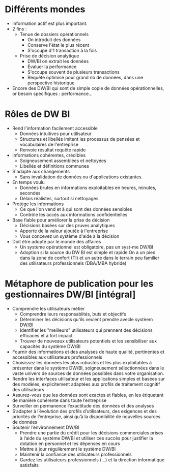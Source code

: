 # Différents mondes
* Information actif est plus important.
* 2 fins :
  - Tenue de dossiers opérationnels
    - On introduit des données
    - Conserve l'état le plus récent
    - S'occupe d'1 transaction à la fois
  - Prise de décision analytique
    - DW/BI on extrait les données
    - Évaluer la performance
    - S'occupe souvent de plusieurs transactions
    - Requête optimisé pour grand nb de données, dans une perspective historique				
* Encore des DW/BI qui sont de simple copie de données opérationnelles, or besoin spécifiques : performance…
# Rôles de DW BI
- Rend l'information facilement accessible
  - Données intuitives pour utilisateur
  - Structures et libellés imitent les processus de pensées et vocabulaires de l'entreprise
  - Renvoie résultat requête rapide
- Informations cohérentes, crédibles
  - Soigneusement assemblées et nettoyées
  - Libellés et définitions communes
- S'adapte aux changements
  - Sans invalidation de données ou d'applications existantes.
- En temps voulu
  - Données brutes en informations exploitables en heures, minutes, secondes
  - Délais réalistes, surtout si nettoyages
- Protège les informations
  - Ce que l'on vend et à qui sont des données sensibles
  - Contrôle les accès aux informations confidentielles
- Base fiable pour améliorer la prise de décision
  - Décisions basées sur des pruves analytiques
  - Apporte de la valeur ajoutée à l'entreprise
  - Vous concevez un système d'aide à la décision
- Doit être adopté par le monde des affaires
  - Un système opérationnel est obligatoire, pas un syst-me DW/BI
  - Adoption si la source du DW BI est simple et rapide
  On a un pied dans la zone de confort (TI) et un autre dans le terrain peu familier des utilisateurs professionnels (DBA/MBA hybride)
# Métaphore de publication pour les gestionnaires DW/BI [intégral]
- Comprendre les utilisateurs métier
  - Comprendre leurs responsablités, buts et objectifs
  - Déterminer les décisions qu'ils veulent prendre avecle systèem DW/BI
  - Identifier les "meilleurs" utilisateurs qui prennent des décisions efficaces et à fort impact
  - Trouver de nouveaux utilisateurs potentiels et les sensibiliser aux capacités du système DW/BI
-  Fournir des informations et des analyses de haute qualité, pertinentes et accessibles aux utilisateurs professionnels 
  - Choisissez les données les plus robustes et les plus exploitables à présenter dans le système DW/BI, soigneusement sélectionnées dans le vaste univers de sources de données possibles dans votre organisation. 
  - Rendre les interfaces utilisateur et les applications simples et basées sur des modèles, explicitement adaptées aux profils de traitement cognitif des utilisateurs
  - Assurez-vous que les données sont exactes et fiables, en les étiquetant de manière cohérente dans toute l’entreprise
  - Surveiller en permanence l’exactitude des données et des analyses
  - S’adapter à l’évolution des profils d’utilisateurs, des exigences et des priorités de l’entreprise, ainsi qu’à la disponibilité de nouvelles sources de données
- Soutenir l’environnement DW/BI
  - Prendre une partie du crédit pour les décisions commerciales prises à l’aide du système DW/BI et utiliser ces succès pour justifier la dotation en personnel et les dépenses en cours
  - Mettre à jour régulièrement le système DW/BI
  - Maintenir la confiance des utilisateurs professionnels
  - Gardez les utilisateurs professionnels (...) et la direction informatique satisfaits